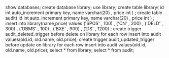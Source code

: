 show databases;
create database library;
use library;
create table library(
    id int auto_increment primary key,
    name varchar(20) , 
    price int
) ;
create table audit(
    id int auto_increment primary key,
    name varchar(20) , 
    price int
) ;
insert into library(name,price) 
values ('SPOS' , 100) , 
('CN' , 200) , 
('DELD' , 300) , 
('DBMS' , 100) , 
('BXE' , 900) , 
('DS' , 1200) ;
create trigger audit_deleted_trigger 
before delete on library 
for each row 
insert into audit values(old.id, old.name, old.price);
create trigger audit_updated_trigger 
before update on library 
for each row 
insert into audit values(old.id, old.name, old.price);
select * from library;
select * from audit;

